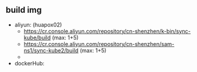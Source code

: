 # 

## build img

- aliyun: (huapox02)
  - https://cr.console.aliyun.com/repository/cn-shenzhen/k-bin/sync-kube/build (max: 1+5)
  - https://cr.console.aliyun.com/repository/cn-shenzhen/sam-ns1/sync-kube2/build (max: 1+5)
  - 
- dockerHub:



